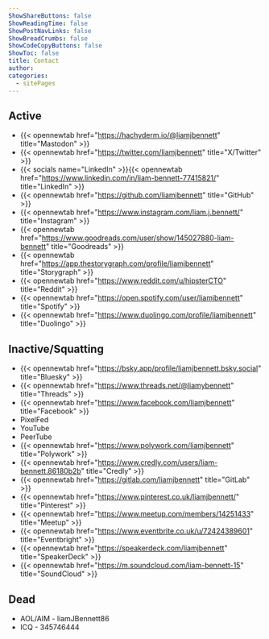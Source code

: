 ```yaml
---
ShowShareButtons: false
ShowReadingTime: false
ShowPostNavLinks: false
ShowBreadCrumbs: false
ShowCodeCopyButtons: false
ShowToc: false
title: Contact
author:
categories:
  - sitePages
---
```


## Active
* {{< opennewtab href="https://hachyderm.io/@liamjbennett" title="Mastodon" >}}
* {{< opennewtab href="https://twitter.com/liamjbennett" title="X/Twitter" >}}
* {{< socials name="LinkedIn" >}}{{< opennewtab href="https://www.linkedin.com/in/liam-bennett-77415821/" title="LinkedIn" >}}
* {{< opennewtab href="https://github.com/liamjbennett" title="GitHub" >}}
* {{< opennewtab href="https://www.instagram.com/liam.j.bennett/" title="Instagram" >}} 
* {{< opennewtab href="https://www.goodreads.com/user/show/145027880-liam-bennett" title="Goodreads" >}}
* {{< opennewtab href="https://app.thestorygraph.com/profile/liamjbennett" title="Storygraph" >}}
* {{< opennewtab href="https://www.reddit.com/u/hipsterCTO" title="Reddit" >}}
* {{< opennewtab href="https://open.spotify.com/user/liamjbennett" title="Spotify" >}}
* {{< opennewtab href="https://www.duolingo.com/profile/liamjbennett" title="Duolingo" >}}
 
## Inactive/Squatting
* {{< opennewtab href="https://bsky.app/profile/liamjbennett.bsky.social" title="Bluesky" >}}
* {{< opennewtab href="https://www.threads.net/@liamybennett" title="Threads" >}}
* {{< opennewtab href="https://www.facebook.com/liamjbennett" title="Facebook" >}}
* PixelFed
* YouTube
* PeerTube
* {{< opennewtab href="https://www.polywork.com/liamjbennett" title="Polywork" >}}
* {{< opennewtab href="https://www.credly.com/users/liam-bennett.86180b2b" title="Credly" >}}
* {{< opennewtab href="https://gitlab.com/liamjbennett" title="GitLab" >}}
* {{< opennewtab href="https://www.pinterest.co.uk/liamjbennett/" title="Pinterest" >}}
* {{< opennewtab href="https://www.meetup.com/members/14251433" title="Meetup" >}}
* {{< opennewtab href="https://www.eventbrite.co.uk/u/72424389601" title="Eventbright" >}}
* {{< opennewtab href="https://speakerdeck.com/liamjbennett" title="SpeakerDeck" >}}
* {{< opennewtab href="https://m.soundcloud.com/liam-bennett-15" title="SoundCloud" >}}
 
## Dead
* AOL/AIM - liamJBennett86
* ICQ - 345746444
